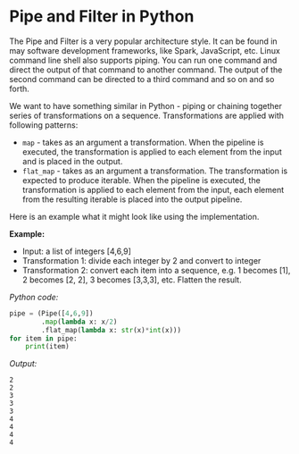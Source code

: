 # Pipe and Filter in Python

The Pipe and Filter is a very popular architecture style. It can be found in may software development frameworks, like Spark, JavaScript, etc. Linux command line shell also supports piping. You can run one command and direct the output of that command to another command. The output of the second command can be directed to a third command and so on and so forth.

We want to have something similar in Python - piping or chaining together series of transformations on a sequence. Transformations are applied with following patterns:

* `map` - takes as an argument a transformation. When the pipeline is executed, the transformation is applied to each element from the  input and is placed in the output.
* `flat_map` - takes as an argument a transformation. The transformation is expected to produce iterable. When the pipeline is executed, the transformation is applied to each element from the input, each element from the resulting iterable is placed into the output pipeline.

Here is an example what it might look like using the implementation.

**Example:**

* Input: a list of integers [4,6,9]
* Transformation 1: divide each integer by 2 and convert to integer
* Transformation 2: convert each item into a sequence, e.g. 1 becomes [1], 2 becomes [2, 2], 3 becomes [3,3,3], etc. Flatten the result.

*Python code:*

```python
pipe = (Pipe([4,6,9])
        .map(lambda x: x/2)
        .flat_map(lambda x: str(x)*int(x)))
for item in pipe:
    print(item)
```

*Output:*

```
2
2
3
3
3
4
4
4
4
```



 



